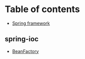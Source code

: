 # Table of contents

* [Spring framework](README.md)

## spring-ioc

* [BeanFactory](spring-ioc/beanfactory.md)

